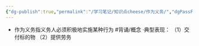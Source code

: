 ```yaml
---
{"dg-publish":true,"permalink":"/学习笔记/知识点cheese/作为义务/","dgPassFrontmatter":true,"created":"2024-07-05T16:27:09.277+08:00","updated":"2024-09-11T12:39:20.653+08:00"}
---
```


- 作为义务指义务人必须积极地实施某种行为 #背诵/概念 
·典型表现：
（1）交付标的物
（2）提供劳务
